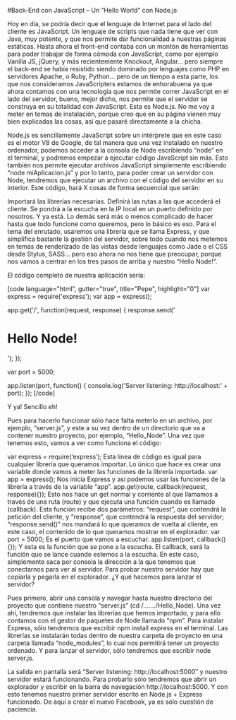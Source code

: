 #Back-End con JavaScript – Un “Hello World” con Node.js

Hoy en día, se podría decir que el lenguaje de Internet para el lado del cliente es JavaScript. Un lenguaje de scripts que nada tiene que ver con Java, muy potente, y que nos permite dar funcionalidad a nuestras páginas estáticas. Hasta ahora el front-end contaba con un montón de herramientas para poder trabajar de forma cómoda con JavaScript, como por ejemplo Vanilla JS, jQuery, y más recientemente Knockout, Angular… pero siempre el back-end se había resistido siendo dominado por lenguajes como PHP en servidores Apache, o Ruby, Python… pero de un tiempo a esta parte, los que nos consideramos JavaScripters estamos de enhorabuena ya que ahora contamos con una tecnología que nos permite correr JavaScript en el lado del servidor, bueno, mejor dicho, nos permite que el servidor se construya en su totalidad con JavaScript. Esta es Node.js. No me voy a meter en temas de instalación, porque creo que en su página vienen muy bien explicadas las cosas, así que pasaré directamente a la chicha.

Node.js es sencillamente JavaScript sobre un intérprete que en este caso es el motor V8 de Google, de tal manera que una vez instalado en nuestro ordenador, podemos acceder a la consola de Node escribiendo “node” en el terminal, y podremos empezar a ejecutar código JavaScript sin más. Esto también nos permite ejecutar archivos JavaScript simplemente escribiendo “node miAplicacion.js” y por lo tanto, para poder crear un servidor con Node, tendremos que ejecutar un archivo con el código del servidor en su interior. Este código, hará X cosas de forma secuencial que serán:

Importará las librerías necesarias.
Definirá las rutas a las que accederá el cliente.
Se pondrá a la escucha en la IP local en un puerto definido por nosotros.
Y ya está. Lo demás será más o menos complicado de hacer hasta que todo funcione como queremos, pero lo básico es eso. Para el tema del enrutado, usaremos una librería que se llama Express, y que simplifica bastante la gestión del servidor, sobre todo cuando nos metemos en temas de renderizado de las vistas desde lenguajes como Jade o el CSS desde Stylus, SASS… pero eso ahora no nos tiene que preocupar, porque nos vamos a centrar en los tres pasos de arriba y nuestro “Hello Node!”.

El código completo de nuestra aplicación sería:

[code language="html", gutter="true", title="Pepe", highlight="0"]
var express = require('express');
var app = express();

app.get('/', function(request, response) {
    response.send('<h1>Hello Node!</h1>');
});

var port = 5000;

app.listen(port, function() {
    console.log('Server listening: http://localhost:' + port);
});
[/code]

Y ya! Sencillo eh!

Pues para hacerlo funcionar sólo hace falta meterlo en un archivo, por ejemplo, “server.js”, y este a su vez dentro de un directorio que va a contener nuestro proyecto, por ejemplo, “Hello_Node”. Una vez que tenemos esto, vamos a ver como funciona el código:

var express = require(‘express’); Esta línea de código es igual para cualquier librería que queramos importar. Lo único que hace es crear una variable donde vamos a meter las funciones de la librería importada.
var app = express(); Nos inicia Express y así podemos usar las funciones de la librería a través de la variable “app”.
app.get(route, callback(request, response){}); Esto nos hace un get normal y corriente al que llamamos a través de una ruta (route) y que ejecuta una función cuando es llamado (callback). Esta función recibe dos parámetros: “request”, que contendrá la petición del cliente, y “response”, que contendrá la respuesta del servidor; “response.send()” nos mandará lo que queramos de vuelta al cliente, en este caso, el contenido de lo que queramos mostrar en el explorador.
var port = 5000; Es el puerto que vamos a escuchar.
app.listen(port, callback(){}); Y esta es la función que se pone a la escucha. El callback, será la función que se lance cuando estemos a la escucha. En este caso, simplemente saca por consola la dirección a la que tenemos que conectarnos para ver al servidor. Para probar nuestro servidor hay que copiarla y pegarla en el explorador.
¿Y qué hacemos para lanzar el servidor?

Pues primero, abrir una consola y navegar hasta nuestro directorio del proyecto que contiene nuestro “server.js” (cd /……./Hello_Node). Una vez ahí, tendremos que instalar las librerías que hemos importado, y para ello contamos con el gestor de paquetes de Node llamado “npm”. Para instalar Express, sólo tendremos que escribir npm install express en el terminal. Las librerías se instalarán todas dentro de nuestra carpeta de proyecto en una carpeta llamada “node_modules”, lo cual nos permitirá tener un proyecto ordenado. Y para lanzar el servidor, sólo tendremos que escribir node server.js.

La salida en pantalla será “Server listening: http://localhost:5000″ y nuestro servidor estará funcionando. Para probarlo sólo tendremos que abrir un explorador y escribir en la barra de navegación http://localhost:5000. Y con esto tenemos nuestro primer servidor escrito en Node.js + Express funcionado. De aquí a crear el nuevo Facebook, ya es sólo cuestión de paciencia.